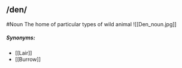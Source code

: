 ## /den/ 
#Noun
The home of particular types of wild animal
![[Den_noun.jpg]]  

##### Synonyms:
- [[Lair]]
- [[Burrow]]